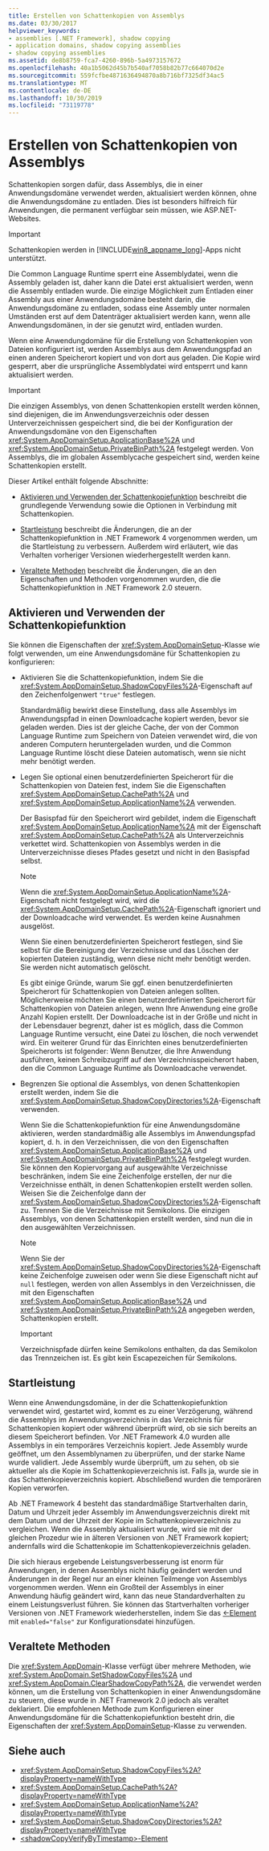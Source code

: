 ```yaml
---
title: Erstellen von Schattenkopien von Assemblys
ms.date: 03/30/2017
helpviewer_keywords:
- assemblies [.NET Framework], shadow copying
- application domains, shadow copying assemblies
- shadow copying assemblies
ms.assetid: de8b8759-fca7-4260-896b-5a4973157672
ms.openlocfilehash: 40a1b5062d45b7b540af7058b82b77c664070d2e
ms.sourcegitcommit: 559fcfbe4871636494870a8b716bf7325df34ac5
ms.translationtype: MT
ms.contentlocale: de-DE
ms.lasthandoff: 10/30/2019
ms.locfileid: "73119778"
---
```

# <a name="shadow-copying-assemblies"></a>Erstellen von Schattenkopien von Assemblys

Schattenkopien sorgen dafür, dass Assemblys, die in einer Anwendungsdomäne verwendet werden, aktualisiert werden können, ohne die Anwendungsdomäne zu entladen. Dies ist besonders hilfreich für Anwendungen, die permanent verfügbar sein müssen, wie ASP.NET-Websites.

> [!IMPORTANT]
> Schattenkopien werden in [!INCLUDE[win8_appname_long](../../../includes/win8-appname-long-md.md)]-Apps nicht unterstützt.

Die Common Language Runtime sperrt eine Assemblydatei, wenn die Assembly geladen ist, daher kann die Datei erst aktualisiert werden, wenn die Assembly entladen wurde. Die einzige Möglichkeit zum Entladen einer Assembly aus einer Anwendungsdomäne besteht darin, die Anwendungsdomäne zu entladen, sodass eine Assembly unter normalen Umständen erst auf dem Datenträger aktualisiert werden kann, wenn alle Anwendungsdomänen, in der sie genutzt wird, entladen wurden.

Wenn eine Anwendungdomäne für die Erstellung von Schattenkopien von Dateien konfiguriert ist, werden Assemblys aus dem Anwendungspfad an einen anderen Speicherort kopiert und von dort aus geladen. Die Kopie wird gesperrt, aber die ursprüngliche Assemblydatei wird entsperrt und kann aktualisiert werden.

> [!IMPORTANT]
> Die einzigen Assemblys, von denen Schattenkopien erstellt werden können, sind diejenigen, die im Anwendungsverzeichnis oder dessen Unterverzeichnissen gespeichert sind, die bei der Konfiguration der Anwendungsdomäne von den Eigenschaften <xref:System.AppDomainSetup.ApplicationBase%2A> und <xref:System.AppDomainSetup.PrivateBinPath%2A> festgelegt werden. Von Assemblys, die im globalen Assemblycache gespeichert sind, werden keine Schattenkopien erstellt.

Dieser Artikel enthält folgende Abschnitte:

- [Aktivieren und Verwenden der Schattenkopiefunktion](#EnablingAndUsing) beschreibt die grundlegende Verwendung sowie die Optionen in Verbindung mit Schattenkopien.

- [Startleistung](#StartupPerformance) beschreibt die Änderungen, die an der Schattenkopiefunktion in .NET Framework 4 vorgenommen werden, um die Startleistung zu verbessern. Außerdem wird erläutert, wie das Verhalten vorheriger Versionen wiederhergestellt werden kann.

- [Veraltete Methoden](#ObsoleteMethods) beschreibt die Änderungen, die an den Eigenschaften und Methoden vorgenommen wurden, die die Schattenkopiefunktion in .NET Framework 2.0 steuern.

<a name="EnablingAndUsing"></a>

## <a name="enabling-and-using-shadow-copying"></a>Aktivieren und Verwenden der Schattenkopiefunktion

Sie können die Eigenschaften der <xref:System.AppDomainSetup>-Klasse wie folgt verwenden, um eine Anwendungsdomäne für Schattenkopien zu konfigurieren:

- Aktivieren Sie die Schattenkopiefunktion, indem Sie die <xref:System.AppDomainSetup.ShadowCopyFiles%2A>-Eigenschaft auf den Zeichenfolgenwert `"true"` festlegen.

  Standardmäßig bewirkt diese Einstellung, dass alle Assemblys im Anwendungspfad in einen Downloadcache kopiert werden, bevor sie geladen werden. Dies ist der gleiche Cache, der von der Common Language Runtime zum Speichern von Dateien verwendet wird, die von anderen Computern heruntergeladen wurden, und die Common Language Runtime löscht diese Dateien automatisch, wenn sie nicht mehr benötigt werden.

- Legen Sie optional einen benutzerdefinierten Speicherort für die Schattenkopien von Dateien fest, indem Sie die Eigenschaften <xref:System.AppDomainSetup.CachePath%2A> und <xref:System.AppDomainSetup.ApplicationName%2A> verwenden.

  Der Basispfad für den Speicherort wird gebildet, indem die Eigenschaft <xref:System.AppDomainSetup.ApplicationName%2A> mit der Eigenschaft <xref:System.AppDomainSetup.CachePath%2A> als Unterverzeichnis verkettet wird. Schattenkopien von Assemblys werden in die Unterverzeichnisse dieses Pfades gesetzt und nicht in den Basispfad selbst.

  > [!NOTE]
  > Wenn die <xref:System.AppDomainSetup.ApplicationName%2A>-Eigenschaft nicht festgelegt wird, wird die <xref:System.AppDomainSetup.CachePath%2A>-Eigenschaft ignoriert und der Downloadcache wird verwendet. Es werden keine Ausnahmen ausgelöst.

  Wenn Sie einen benutzerdefinierten Speicherort festlegen, sind Sie selbst für die Bereinigung der Verzeichnisse und das Löschen der kopierten Dateien zuständig, wenn diese nicht mehr benötigt werden. Sie werden nicht automatisch gelöscht.

  Es gibt einige Gründe, warum Sie ggf. einen benutzerdefinierten Speicherort für Schattenkopien von Dateien anlegen sollten. Möglicherweise möchten Sie einen benutzerdefinierten Speicherort für Schattenkopien von Dateien anlegen, wenn Ihre Anwendung eine große Anzahl Kopien erstellt. Der Downloadcache ist in der Größe und nicht in der Lebensdauer begrenzt, daher ist es möglich, dass die Common Language Runtime versucht, eine Datei zu löschen, die noch verwendet wird. Ein weiterer Grund für das Einrichten eines benutzerdefinierten Speicherorts ist folgender: Wenn Benutzer, die Ihre Anwendung ausführen, keinen Schreibzugriff auf den Verzeichnisspeicherort haben, den die Common Language Runtime als Downloadcache verwendet.

- Begrenzen Sie optional die Assemblys, von denen Schattenkopien erstellt werden, indem Sie die <xref:System.AppDomainSetup.ShadowCopyDirectories%2A>-Eigenschaft verwenden.

  Wenn Sie die Schattenkopiefunktion für eine Anwendungsdomäne aktivieren, werden standardmäßig alle Assemblys im Anwendungspfad kopiert, d. h. in den Verzeichnissen, die von den Eigenschaften <xref:System.AppDomainSetup.ApplicationBase%2A> und <xref:System.AppDomainSetup.PrivateBinPath%2A> festgelegt wurden. Sie können den Kopiervorgang auf ausgewählte Verzeichnisse beschränken, indem Sie eine Zeichenfolge erstellen, der nur die Verzeichnisse enthält, in denen Schattenkopien erstellt werden sollen. Weisen Sie die Zeichenfolge dann der <xref:System.AppDomainSetup.ShadowCopyDirectories%2A>-Eigenschaft zu. Trennen Sie die Verzeichnisse mit Semikolons. Die einzigen Assemblys, von denen Schattenkopien erstellt werden, sind nun die in den ausgewählten Verzeichnissen.

  > [!NOTE]
  > Wenn Sie der <xref:System.AppDomainSetup.ShadowCopyDirectories%2A>-Eigenschaft keine Zeichenfolge zuweisen oder wenn Sie diese Eigenschaft nicht auf `null` festlegen, werden von allen Assemblys in den Verzeichnissen, die mit den Eigenschaften <xref:System.AppDomainSetup.ApplicationBase%2A> und <xref:System.AppDomainSetup.PrivateBinPath%2A> angegeben werden, Schattenkopien erstellt.

  > [!IMPORTANT]
  > Verzeichnispfade dürfen keine Semikolons enthalten, da das Semikolon das Trennzeichen ist. Es gibt kein Escapezeichen für Semikolons.

<a name="StartupPerformance"></a>

## <a name="startup-performance"></a>Startleistung

Wenn eine Anwendungsdomäne, in der die Schattenkopiefunktion verwendet wird, gestartet wird, kommt es zu einer Verzögerung, während die Assemblys im Anwendungsverzeichnis in das Verzeichnis für Schattenkopien kopiert oder während überprüft wird, ob sie sich bereits an diesem Speicherort befinden. Vor .NET Framework 4.0 wurden alle Assemblys in ein temporäres Verzeichnis kopiert. Jede Assembly wurde geöffnet, um den Assemblynamen zu überprüfen, und der starke Name wurde validiert. Jede Assembly wurde überprüft, um zu sehen, ob sie aktueller als die Kopie im Schattenkopieverzeichnis ist. Falls ja, wurde sie in das Schattenkopieverzeichnis kopiert. Abschließend wurden die temporären Kopien verworfen.

Ab .NET Framework 4 besteht das standardmäßige Startverhalten darin, Datum und Uhrzeit jeder Assembly im Anwendungsverzeichnis direkt mit dem Datum und der Uhrzeit der Kopie im Schattenkopieverzeichnis zu vergleichen. Wenn die Assembly aktualisiert wurde, wird sie mit der gleichen Prozedur wie in älteren Versionen von .NET Framework kopiert; andernfalls wird die Schattenkopie im Schattenkopieverzeichnis geladen.

Die sich hieraus ergebende Leistungsverbesserung ist enorm für Anwendungen, in denen Assemblys nicht häufig geändert werden und Änderungen in der Regel nur an einer kleinen Teilmenge von Assemblys vorgenommen werden. Wenn ein Großteil der Assemblys in einer Anwendung häufig geändert wird, kann das neue Standardverhalten zu einem Leistungsverlust führen. Sie können das Startverhalten vorheriger Versionen von .NET Framework wiederherstellen, indem Sie das [\<<shadowCopyVerifyByTimestamp>-Element](../configure-apps/file-schema/runtime/shadowcopyverifybytimestamp-element.md) mit `enabled="false"` zur Konfigurationsdatei hinzufügen.

<a name="ObsoleteMethods"></a>

## <a name="obsolete-methods"></a>Veraltete Methoden

Die <xref:System.AppDomain>-Klasse verfügt über mehrere Methoden, wie <xref:System.AppDomain.SetShadowCopyFiles%2A> und <xref:System.AppDomain.ClearShadowCopyPath%2A>, die verwendet werden können, um die Erstellung von Schattenkopien in einer Anwendungsdomäne zu steuern, diese wurde in .NET Framework 2.0 jedoch als veraltet deklariert. Die empfohlenen Methode zum Konfigurieren einer Anwendungsdomäne für die Schattenkopiefunktion besteht drin, die Eigenschaften der <xref:System.AppDomainSetup>-Klasse zu verwenden.

## <a name="see-also"></a>Siehe auch

- <xref:System.AppDomainSetup.ShadowCopyFiles%2A?displayProperty=nameWithType>
- <xref:System.AppDomainSetup.CachePath%2A?displayProperty=nameWithType>
- <xref:System.AppDomainSetup.ApplicationName%2A?displayProperty=nameWithType>
- <xref:System.AppDomainSetup.ShadowCopyDirectories%2A?displayProperty=nameWithType>
- [\<shadowCopyVerifyByTimestamp>-Element](../configure-apps/file-schema/runtime/shadowcopyverifybytimestamp-element.md)
